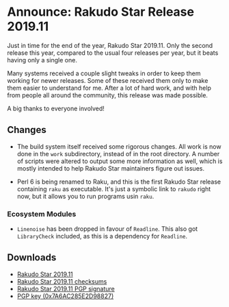 # Announce: Rakudo Star Release 2019.11

Just in time for the end of the year, Rakudo Star 2019.11. Only the second
release this year, compared to the usual four releases per year, but it beats
having only a single one.

Many systems received a couple slight tweaks in order to keep them working for
newer releases. Some of these received them only to make them easier to
understand for me. After a lot of hard work, and with help from people all
around the community, this release was made possible.

A big thanks to everyone involved!

## Changes

- The build system itself received some rigorous changes. All work is now done
  in the `work` subdirectory, instead of in the root directory. A number of
  scripts were altered to output some more information as well, which is mostly
  intended to help Rakudo Star maintainers figure out issues.

- Perl 6 is being renamed to Raku, and this is the first Rakudo Star release
  containing `raku` as executable. It's just a symbolic link to `rakudo` right
  now, but it allows you to run programs usin `raku`.

### Ecosystem Modules

- `Linenoise` has been dropped in favour of `Readline`. This also got
  `LibraryCheck` included, as this is a dependency for `Readline`.

## Downloads

- [Rakudo Star 2019.11](https://dist.tyil.nl/raku/rakudo-star/rakudo-star-2019.11.tar.gz)
- [Rakudo Star 2019.11 checksums](https://dist.tyil.nl/raku/rakudo-star/rakudo-star-2019.11.tar.gz.checksums.txt)
- [Rakudo Star 2019.11 PGP signature](https://dist.tyil.nl/raku/rakudo-star/rakudo-star-2019.11.tar.gz.asc)
- [PGP key (0x7A6AC285E2D98827)](https://www.tyil.nl/pubkey.txt)
